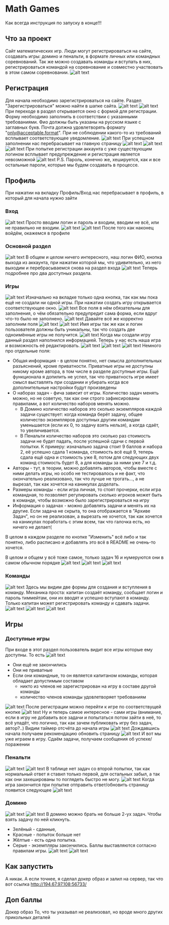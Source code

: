# Math Games
Как всегда инструкция по запуску в конце!!!
## Что за проект
Сайт математических игр. Люди могут регистрироваться на сайте, создавать 
игры: домино и пенальти, в формате личных или командных соревнований. Так же 
можно создавать команды и вступать в них, регистрироваться командой на 
соревнование и совместно участвовать в этом самом соревновании.
![alt text](images/general_page.png)

## Регистрация
Для начала необходимо зарегистрироваться на сайте. Раздел "Зарегистрироваться"
можно найти в шапке сайта.
![alt text](images/registration_1.png)
![alt text](images/registration_2.png)
При переходе в раздел открывается окно с формой для регистрации.
Форму необходимо заполнить в соответствии с указанными требованиями.
Фио должны быть указаны на русском языке с заглавных букв. Почта должна 
удовлетворять формату "only@acceptable.format". При не соблюдении какого-то 
из требований всплывает соответствующее уведомление.
![alt text](images/registration_errors.png)
При успешном заполнении нас перебрасывает на главную страницу
![alt text](images/author_1.png)
![alt text](images/author_2.png)
![alt text](images/general_page.png)
При попытке регистрации аккаунта с уже существующим логином всплывает 
предупреждение и регистрация является невозможной
![alt text](images/authoritessa.png)
P.S. Пароль, конечно же, хешируется, как и все остальные пароли, которые мы 
будем создавать в процессе.

## Профиль

При нажатии на вкладку Профиль/Вход нас перебрасывает в профиль, в который 
для начала нужно зайти 
### Вход
![alt text](images/login_empty.png)
Просто вводим логин и пароль и входим, вводим не всё, или не правильно не 
входим.
![alt text](images/login.png)
![alt text](images/login_failed.png)
После того как наконец войдём, окажемся в профиле
### Основной раздел
![alt text](images/profile_common.png)
В общем и целом ничего интересного, наш логин ФИО, кнопка выхода из аккаунта,
при нажатии которой мы, что удивительно, из него выходим и перебрасываемся 
снова на раздел входа
![alt text](images/login_empty.png)
Теперь подробнее про два доступных раздела.
### Игры
![alt text](images/games_empty.png)
Изначально на вкладке только одна кнопка, так как мы пока ещё не создали ни 
одной игры. При нажатии создать игру открывается соответствующее окно.
![alt text](images/game_creation.png)
Все поля в нём обязательны для заполнения, о чём обязательно предупредит сама 
форма, если вдруг что-то было не заполнено. 
![alt text](images/game_creation_failed.png)
Давайте всё же корректно заполним поля
![alt text](images/domino_creation_1.png)
![alt text](images/domino_creation_2.png)
Имя игры так же как и логин пользователя должны быть уникальны, так что 
создать две одноимённые игры не получится.
![alt text](images/game_creation_already_exist.png)
Когда мы создали игру данный раздел наполнился информацией. Теперь у нас 
есть наша игра и возможность её редактировать. 
![alt text](images/game_setting_1.png)
![alt text](images/game_setting_2.png)
![alt text](images/game_setting_3.png)
Немного про отдельные поля:
* Общая информация - в целом понятно, нет смысла дополнительных разъяснений, 
кроме приватности. Приватные игры не доступны никому кроме автора, в том 
числе в разделе доступные игры. Ещё функционала я допилить не успел, так что 
приватность игре имеет смысл выставлять при создании и убирать когда все 
дополнительные настройки будут произведены
* О наборах задач - фича зависит от игры. Количество задач менять можно, но 
  не советую, так как они строго зафиксированы правилами, а вот количество 
  наборов менять можно. 
  * В Домино количество наборов это сколько экземпляров 
    каждой задачи существует: когда команда берёт задачу, общее количество 
    экземпляров доступных другим командам уменьшается (если их 0, то задачу 
    взять нельзя), а когда сдаёт, то увеличивается.
  * В Пенальти количество наборов это сколько раз стоимость задачи не будет 
    падать, после успешной сдачи с первой попытки. К примеру: изначально 
    задача стоит 9 баллов и набора 2, её успешно сдала 1 команда, стоимость 
    всё ещё 9, теперь сдала ещё одна и стоимость уже 8, потом для следующих 
    двух команд стоимость будет 8, а для команды за ними уже 7 и т.д.
* Авторы - тут, в теории, можно добавлять авторов, чтобы вместе с ними 
  делать игры, но особо не тестировалось и не факт, что окончательно 
  реализовано, так что лучше не трогать..., а не вырезал, так как хочется на 
  каникулах доделать.
* Размеры команды - если игра личная, то стоят прочерки, если игра командная,
  то позволяет регулировать сколько игроков может быть в команде, чтобы 
  возможно было зарегистрироваться на игру
* Информация о задачах - можно добавлять задачи и менять их на другие. Если 
  задача не скрыта, то она отображается в "Архиве Задач", но он не 
  реализован, а вырезать не хочется, так как хочется на каникулах поработать 
  с этим всем, так что галочка есть, но ничего не делает(

В целом в каждом разделе по кнопке "Изменить" всё либо и так понятно, либо 
расписано и добавлять это всё в README не очень-то хочется.

В целом и общем у всё тоже самое, только задач 16 и нумеруются они в самом 
обычном порядке
![alt text](images/add_task.png)
![alt text](images/add_task_2.png)
![alt text](images/task.png)

### Команды
![alt text](images/teams_empty.png)
Здесь мы видим две формы для создания и вступления в команду.
Механика проста: капитан создаёт команду, сообщает логин и пароль тиммейтам, 
они их вводят и успешно вступают в команду. Только капитан может 
регистрировать команду и сдавать задачи.
![alt text](images/team_creation.png)
![alt text](images/team_entering.png)
![alt text](images/team_entering_2.png)

## Игры
###  Доступные игры
При входе в этот раздел пользователь видит все игры которые ему доступны. То 
есть
![alt text](images/available_games.png)

* Они ещё не закончились
* Они не приватные
* Если они командные, то он является капитаном команды, которая обладает допустимым составом
  * никто из членов не зарегистрирован на игру в составе другой команды
  * количество членов команды удовлетворяет требованиям

![alt text](images/registration_to_game.png)
После регистрации можно перейти к игре по соответствущей кнопке
![alt text](images/go_to_game.png)
Ну и теперь самое интересное - сами игры (внимание, если в игру не добавить 
все задачи и попытаться потом зайти в неё, то всё упадёт, что логично, так 
как зачем публиковать игру без задач, автор?..)
Видим таймер отсчёта до начала игры
![alt text](images/go_to_game.png)
Дождавшись начала получаем рекомендацию обновить страницу
![alt text](images/game_started.png) 
И вот мы уже играем в игру. Сдаём задачи, получаем сообщения об успехе/поражении
### Пенальти
![alt text](images/penalty_empty.png) 
![alt text](images/penalty_in_progress.png) 
В таблице нет задач со второй попытки, так как нормальный ответ я ставил 
только первой, для остальных забыл, а так как они захешированы то поглядеть 
быстро не могу.
![alt text](images/penalty_results.png) 
Когда игра закончится при попытке отправить ответ/обновить страницу появится 
следующее
![alt text](images/game_ended.png) 
### Домино
![alt text](images/domino_empty.png) 
![alt text](images/domino_in_progress.png) 
В домино можно брать не больше 2-ух задач. Чтобы взять задачу по ней кликнуть.
* Зелёный - сданные, 
* Красные - попыток больше нет 
* Жёлтые - есть одна попытка.
* Серые - экземпляры закончились.
Баллы выставляются согласно правилам игры.
![alt text](images/domino_results_1.png)
![alt text](images/domino_results_2.png) 
## Как запустить
А никак. А если точнее, я сделал докер образ и залил на сервер, так что вот 
ссылка
http://194.67.97.108:56733/
## Доп баллы
Докер образ
То, что ты указывал не реализовал, 
но вроде много других прикольных деталей
